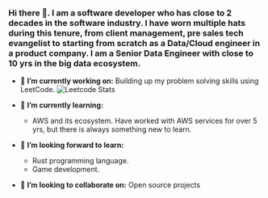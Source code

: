 ### Hi there 👋. I am a software developer who has close to 2 decades in the software industry. I have worn multiple hats during this tenure, from client management, pre sales tech evangelist to starting from scratch as a Data/Cloud engineer in a product company. I am a Senior Data Engineer with close to 10 yrs in the big data ecosystem.

- 🔭 **I’m currently working on:** Building up my problem solving skills using LeetCode. 
    ![Leetcode Stats](https://leetcard.jacoblin.cool/keshav_bhashyam)
    
- 🌱 **I’m currently learning:**
  - AWS and its ecosystem. Have worked with AWS services for over 5 yrs, but there is always something new to learn. 
  
- 🌱 **I’m looking forward to learn:**
  - Rust programming language.
  - Game development.
  
- 👯 **I’m looking to collaborate on:** Open source projects
